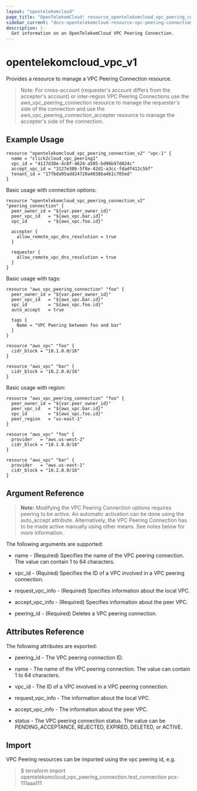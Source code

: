 ```yaml
---
layout: "opentelekomcloud"
page_title: "OpenTelekomCloud: resource_opentelekomcloud_vpc_peering_connection_v2"
sidebar_current: "docs-opentelekomcloud-resource-vpc-peering-connection-v2"
description: |-
  Get information on an OpenTelekomCloud VPC Peering Connection.
---
```


# opentelekomcloud_vpc_v1

Provides a resource to manage a VPC Peering Connection resource.

> Note: For cross-account (requester's account differs from the accepter's account) or inter-region VPC Peering Connections use the aws_vpc_peering_connection resource to manage the requester's side of the connection and use the aws_vpc_peering_connection_accepter resource to manage the accepter's side of the connection.

## Example Usage

```hcl
resource "opentelekomcloud_vpc_peering_connection_v2" "vpc-1" {
  name = "click2cloud_vpc_peering1"
  vpc_id = "4117d38e-4c8f-4624-a505-bd96b97d024c"
  accept_vpc_id = "3127e30b-5f8e-42d1-a3cc-fdadf412c5bf"
  tenant_id = "17fbda95add24720a4038ba4b1c705ed"
}
```

Basic usage with connection options:

```hcl
resource "opentelekomcloud_vpc_peering_connection_v2" "peering_connection" {
  peer_owner_id = "${var.peer_owner_id}"
  peer_vpc_id   = "${aws_vpc.bar.id}"
  vpc_id        = "${aws_vpc.foo.id}"

  accepter {
    allow_remote_vpc_dns_resolution = true
  }

  requester {
    allow_remote_vpc_dns_resolution = true
  }
}
```

Basic usage with tags:

```hcl
resource "aws_vpc_peering_connection" "foo" {
  peer_owner_id = "${var.peer_owner_id}"
  peer_vpc_id   = "${aws_vpc.bar.id}"
  vpc_id        = "${aws_vpc.foo.id}"
  auto_accept   = true

  tags {
    Name = "VPC Peering between foo and bar"
  }
}

resource "aws_vpc" "foo" {
  cidr_block = "10.1.0.0/16"
}

resource "aws_vpc" "bar" {
  cidr_block = "10.2.0.0/16"
}
```

Basic usage with region:

```hcl
resource "aws_vpc_peering_connection" "foo" {
  peer_owner_id = "${var.peer_owner_id}"
  peer_vpc_id   = "${aws_vpc.bar.id}"
  vpc_id        = "${aws_vpc.foo.id}"
  peer_region   = "us-east-1"
}

resource "aws_vpc" "foo" {
  provider   = "aws.us-west-2"
  cidr_block = "10.1.0.0/16"
}

resource "aws_vpc" "bar" {
  provider   = "aws.us-east-1"
  cidr_block = "10.2.0.0/16"
}
```
## Argument Reference

> **Note:** Modifying the VPC Peering Connection options requires peering to be active. An automatic activation can be done using the auto_accept attribute. Alternatively, the VPC Peering Connection has to be made active manually using other means. See notes below for more information.

The following arguments are supported:

- name - (Required) Specifies the name of the VPC peering connection. The value can contain 1 to 64 characters.

- vpc_id - (Rquired) Specifies the ID of a VPC involved in a VPC peering connection.

- request_vpc_info - (Required) Specifies information about the local VPC.

- accept_vpc_info - (Required) Specifies information about the peer VPC.

- peering_id - (Required) Deletes a VPC peering connection.
 
## **Attributes Reference**

The following attributes are exported:

- peering_id - The VPC peering connection ID.

- name - The name of the VPC peering connection. The value can contain 1 to 64 characters.

- vpc_id - The ID of a VPC involved in a VPC peering connection.

- request_vpc_info - The information about the local VPC.

- accept_vpc_info - The information about the peer VPC.

- status - The VPC peering connection status. The value can be PENDING_ACCEPTANCE, REJECTED, EXPIRED, DELETED, or ACTIVE.

## **Import**

VPC Peering resources can be imported using the vpc peering id, e.g.

> $ terraform import opentelekomcloud_vpc_peering_connection.test_connection pcx-111aaa111